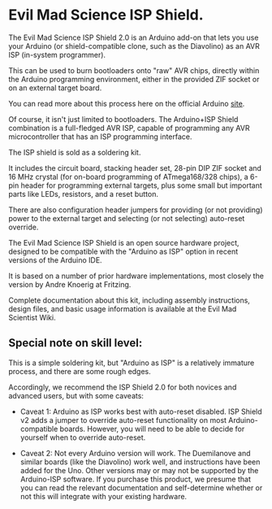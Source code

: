 # Evil Mad Science ISP Shield.

The Evil Mad Science ISP Shield 2.0 is an Arduino add-on that lets you
use your Arduino (or shield-compatible clone, such as the Diavolino) as
an AVR ISP (in-system programmer).

This can be used to burn bootloaders onto "raw" AVR chips, directly
within the Arduino programming environment, either in the provided ZIF
socket or on an external target board.

You can read more about this process here on the official Arduino
[site](http://www.arduino.cc/en/Tutorial/ArduinoISP).

Of course, it isn't just limited to bootloaders.
The Arduino+ISP Shield combination is a full-fledged AVR ISP, capable of
programming any AVR microcontroller that has an ISP programming
interface.

The ISP shield is sold as a soldering kit.

It includes the circuit board, stacking header set, 28-pin DIP ZIF
socket and 16 MHz crystal (for on-board programming of ATmega168/328
chips), a 6-pin header for programming external targets, plus some small
but important parts like LEDs, resistors, and a reset button.

There are also configuration header jumpers for providing (or not
providing) power to the external target and selecting (or not selecting)
auto-reset override.

The Evil Mad Science ISP Shield is an open source hardware project,
designed to be compatible with the "Arduino as ISP" option in recent
versions of the Arduino IDE.

It is based on a number of prior hardware implementations, most closely
the version by Andre Knoerig at Fritzing.

Complete documentation about this kit, including assembly instructions,
design files, and basic usage information is available at the Evil Mad
Scientist Wiki.


## Special note on skill level:

This is a simple soldering kit, but "Arduino as ISP" is a relatively
immature process, and there are some rough edges.

Accordingly, we recommend the ISP Shield 2.0 for both novices and
advanced users, but with some caveats:

* Caveat 1: Arduino as ISP works best with auto-reset disabled.
  ISP Shield v2 adds a jumper to override auto-reset functionality on
  most Arduino-compatible boards.
  However, you will need to be able to decide for yourself when to
  override auto-reset.

* Caveat 2: Not every Arduino version will work.
  The Duemilanove and similar boards (like the Diavolino) work well, and
  instructions have been added for the Uno.
  Other versions may or may not be supported by the Arduino-ISP
  software.
  If you purchase this product, we presume that you can read the
  relevant documentation and self-determine whether or not this will
  integrate with your existing hardware.

